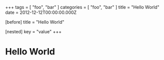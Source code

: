 +++
tags = [ "foo", "bar" ]
categories = [ "foo", "bar" ]
title = "Hello World"
date = 2012-12-12T00:00:00.000Z

[before]
title = "Hello World"

[nested]
key = "value"
+++

# Hello World
